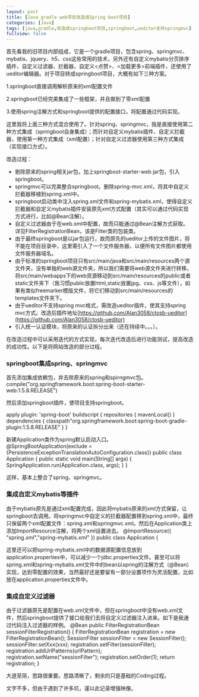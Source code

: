 ```yaml
---
layout: post
title: [Java gradle web项目改造成Spring boot项目]
categories: [Java]
tags: [java,gradle,改造成springboot项目,springboot,ueditor支持springmvc]
fullview: false
---
```

首先看我的旧项目内部组成，它是一个gradle项目，包含spring、springmvc、mybatis、jquery、h5、css这些常用的技术，另外还有自定义mybatis分页排序插件，自定义过滤器、拦截器，自定义<点赞>、<加载更多>前端插件，还使用了ueditor编辑器。对于项目转成springboot项目，大概有如下三种方案。

1.springboot直接调用解析原来的xml配置文件

2.springboot已经完美集成了一些框架，并且做到了零xml配置

3.使用spring注解方式和springboot提供的配置接口，将配置通过代码实现。

这里我将上面三种方式混合使用了。针对spring、springmvc，我是直接使用第二种方式集成（springboot自身集成）；而针对自定义mybatis插件、自定义拦截器，使用第一种方式集成（xml配置）；针对自定义过滤器使用第三种方式集成（实现接口方式）。

改造过程：

* 剔除原来的spring相关jar包，加上springboot-starter-web jar包，引入springboot。
* springmvc可以完美整合springboot。删除spring-mvc.xml，将其中自定义拦截器移植到spring.xml中。
* springboot启动类中注入spring.xml文件和spring-mybatis.xml，使得自定义拦截器和自定义mybatis插件安装原先xml方式配置（其实可以通过代码实现方式进行，比如@Bean注解）。
* 自定义过滤器由于在web.xml中配置，故而只能通过@Bean注解方式获取。详见FilterRegistrationBean，该是Filter类的包装类。
* 由于最终springboot是以jar包运行，故而原先的ueditor上传的文件图片，将不能在项目目录中，这里需引入了一个文件服务器，以便所有文件图片都使用文件服务器域名。
* 由于标准的springboot项目只有src/main/java和src/main/resources两个源文件夹，没有单独的web源文件夹，所以我们需要将web源文件夹进行转移。将src/main/webapps下的web资源移动到src/main/resources的public或者static文件夹下（我习惯public放置html,static放置jpg、css、js等文件），如果有类似freemarker模版文件，将它们移动到src/main/resources的templates文件夹下。
* 由于ueditor不支持spring mvc格式，需改造ueditor插件，使其支持spring mvc方式。改造后插件地址[https://github.com/Alan3058/ctosb-ueditor](https://github.com/Alan3058/ctosb-ueditor)
* 引入统一认证模块，将原来的认证拆分出来（还在持续中。。。）。

在改造过程中可以采用迭代的方式实现，每次迭代改造后进行功能测试，提高改造的成功性。以下是将网站改造的部分过程。

### springboot集成spring、springmvc

首先添加集成依赖包，并去除原来的spring和spirngmvc包。
compile("org.springframework.boot:spring-boot-starter-web:1.5.8.RELEASE")

然后添加springboot插件，使项目支持springboot。

apply plugin: 'spring-boot' buildscript { repositories { mavenLocal() } dependencies { classpath"org.springframework.boot:spring-boot-gradle-plugin:1.5.8.RELEASE" } }

新建Application类作为spring默认启动入口。
@SpringBootApplication(exclude = {PersistenceExceptionTranslationAutoConfiguration.class}) public class Application { public static void main(String[] args) { SpringApplication.run(Application.class, args); } }

这样，基本上整合了spring、springmvc。

### 集成自定义mybatis等插件

由于mybatis原先是通过xml配置完成，因此将mybatis原来的xml方式保留，让springboot去调用。将springmvc中自定义的拦截器配置移到spring.xml中，最终只保留两个xml配置文件：spring.xml和springmvc.xml。然后在Application类上添加ImportResource注解，将两个xml设置进去。
@ImportResource({ "spring.xml","spring-mybatis.xml" }) public class Application {

这里还可以把spring-mybatis.xml中的数据源配置信息放到application.properties中，可以减少一个jdbc.properties文件。甚至可以将spring.xml和spring-mybatis.xml文件中的bean以spring的注解方式（@Bean）实现，达到零配置的效果，当然最好还是要留有一部分设置项作为灵活配置，比如放在application.properties文件中。

### 集成自定义过滤器

由于过滤器原先是配置在web.xml文件中，但在springboot中没有web.xml文件，然后springboot提供了接口给我们去将自定义过滤器注入进来。如下是我通过代码注入过滤器的样例。
@Bean public FilterRegistrationBean sessionFilterRegistration() { FilterRegistrationBean registration = new FilterRegistrationBean(); SessionFilter sessionFilter = new SessionFilter(); sessionFilter.setXxx(xxx); registration.setFilter(sessionFilter); registration.addUrlPatterns(urlPattern); registration.setName("sessionFilter"); registration.setOrder(1); return registration; }

大道至简，思路很重要。思路清晰了，剩余的只是基础的Coding过程。

文字不多，但由于遇到了许多坑，谨以此记录增强映像。

